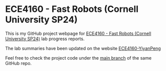 # ECE4160 - Fast Robots (Cornell University SP24)

This is my GitHub project webpage for [ECE4160 - Fast Robots (Cornell University SP24)](https://fastrobotscornell.github.io/FastRobots/) lab progress reports.

The lab summaries have been updated on the website [ECE4160-YiyanPeng](https://666harrypeng.github.io/Fast-Robots/)

Feel free to check the project code under the [main branch](https://github.com/666harrypeng/Fast-Robots/tree/main) of the same GitHub repo.
